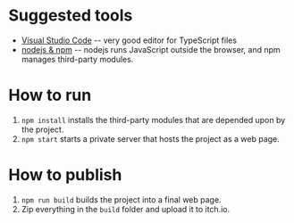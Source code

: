 # Suggested tools
- [Visual Studio Code](https://code.visualstudio.com/) -- very good editor for TypeScript files
- [nodejs & npm](https://nodejs.org) -- nodejs runs JavaScript outside the browser, and npm manages
third-party modules.

# How to run
 1. `npm install` installs the third-party modules that are depended upon by the project.
 2. `npm start` starts a private server that hosts the project as a web page.

# How to publish
 1. `npm run build` builds the project into a final web page.
 2. Zip everything in the `build` folder and upload it to itch.io.

